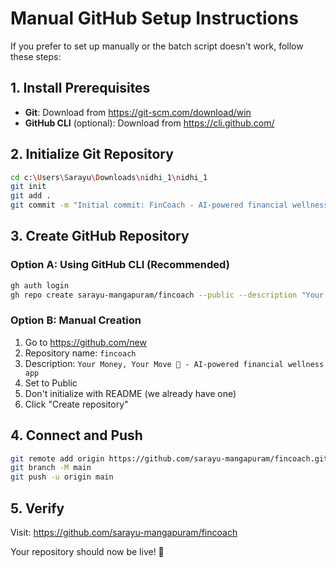 # Manual GitHub Setup Instructions

If you prefer to set up manually or the batch script doesn't work, follow these steps:

## 1. Install Prerequisites
- **Git**: Download from https://git-scm.com/download/win
- **GitHub CLI** (optional): Download from https://cli.github.com/

## 2. Initialize Git Repository
```bash
cd c:\Users\Sarayu\Downloads\nidhi_1\nidhi_1
git init
git add .
git commit -m "Initial commit: FinCoach - AI-powered financial wellness app"
```

## 3. Create GitHub Repository

### Option A: Using GitHub CLI (Recommended)
```bash
gh auth login
gh repo create sarayu-mangapuram/fincoach --public --description "Your Money, Your Move 💸 - AI-powered financial wellness app"
```

### Option B: Manual Creation
1. Go to https://github.com/new
2. Repository name: `fincoach`
3. Description: `Your Money, Your Move 💸 - AI-powered financial wellness app`
4. Set to Public
5. Don't initialize with README (we already have one)
6. Click "Create repository"

## 4. Connect and Push
```bash
git remote add origin https://github.com/sarayu-mangapuram/fincoach.git
git branch -M main
git push -u origin main
```

## 5. Verify
Visit: https://github.com/sarayu-mangapuram/fincoach

Your repository should now be live! 🎉